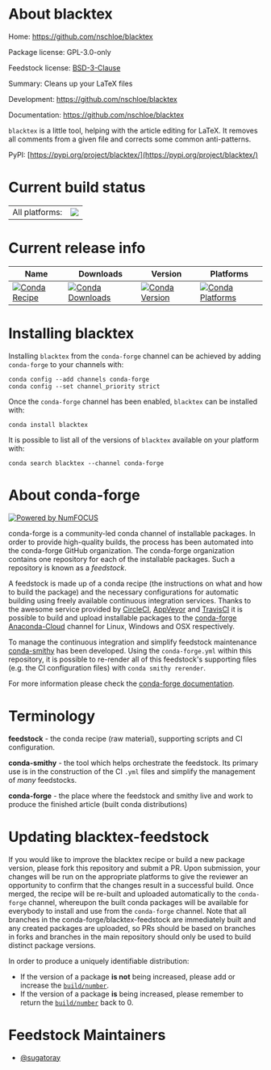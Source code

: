 About blacktex
==============

Home: https://github.com/nschloe/blacktex

Package license: GPL-3.0-only

Feedstock license: [BSD-3-Clause](https://github.com/conda-forge/blacktex-feedstock/blob/master/LICENSE.txt)

Summary: Cleans up your LaTeX files

Development: https://github.com/nschloe/blacktex

Documentation: https://github.com/nschloe/blacktex

`blacktex` is a little tool, helping with the article editing
for LaTeX. It removes all comments from a given file and corrects
some common anti-patterns.

PyPI: [https://pypi.org/project/blacktex/](https://pypi.org/project/blacktex/)


Current build status
====================


<table><tr><td>All platforms:</td>
    <td>
      <a href="https://dev.azure.com/conda-forge/feedstock-builds/_build/latest?definitionId=14782&branchName=master">
        <img src="https://dev.azure.com/conda-forge/feedstock-builds/_apis/build/status/blacktex-feedstock?branchName=master">
      </a>
    </td>
  </tr>
</table>

Current release info
====================

| Name | Downloads | Version | Platforms |
| --- | --- | --- | --- |
| [![Conda Recipe](https://img.shields.io/badge/recipe-blacktex-green.svg)](https://anaconda.org/conda-forge/blacktex) | [![Conda Downloads](https://img.shields.io/conda/dn/conda-forge/blacktex.svg)](https://anaconda.org/conda-forge/blacktex) | [![Conda Version](https://img.shields.io/conda/vn/conda-forge/blacktex.svg)](https://anaconda.org/conda-forge/blacktex) | [![Conda Platforms](https://img.shields.io/conda/pn/conda-forge/blacktex.svg)](https://anaconda.org/conda-forge/blacktex) |

Installing blacktex
===================

Installing `blacktex` from the `conda-forge` channel can be achieved by adding `conda-forge` to your channels with:

```
conda config --add channels conda-forge
conda config --set channel_priority strict
```

Once the `conda-forge` channel has been enabled, `blacktex` can be installed with:

```
conda install blacktex
```

It is possible to list all of the versions of `blacktex` available on your platform with:

```
conda search blacktex --channel conda-forge
```


About conda-forge
=================

[![Powered by
NumFOCUS](https://img.shields.io/badge/powered%20by-NumFOCUS-orange.svg?style=flat&colorA=E1523D&colorB=007D8A)](https://numfocus.org)

conda-forge is a community-led conda channel of installable packages.
In order to provide high-quality builds, the process has been automated into the
conda-forge GitHub organization. The conda-forge organization contains one repository
for each of the installable packages. Such a repository is known as a *feedstock*.

A feedstock is made up of a conda recipe (the instructions on what and how to build
the package) and the necessary configurations for automatic building using freely
available continuous integration services. Thanks to the awesome service provided by
[CircleCI](https://circleci.com/), [AppVeyor](https://www.appveyor.com/)
and [TravisCI](https://travis-ci.com/) it is possible to build and upload installable
packages to the [conda-forge](https://anaconda.org/conda-forge)
[Anaconda-Cloud](https://anaconda.org/) channel for Linux, Windows and OSX respectively.

To manage the continuous integration and simplify feedstock maintenance
[conda-smithy](https://github.com/conda-forge/conda-smithy) has been developed.
Using the ``conda-forge.yml`` within this repository, it is possible to re-render all of
this feedstock's supporting files (e.g. the CI configuration files) with ``conda smithy rerender``.

For more information please check the [conda-forge documentation](https://conda-forge.org/docs/).

Terminology
===========

**feedstock** - the conda recipe (raw material), supporting scripts and CI configuration.

**conda-smithy** - the tool which helps orchestrate the feedstock.
                   Its primary use is in the construction of the CI ``.yml`` files
                   and simplify the management of *many* feedstocks.

**conda-forge** - the place where the feedstock and smithy live and work to
                  produce the finished article (built conda distributions)


Updating blacktex-feedstock
===========================

If you would like to improve the blacktex recipe or build a new
package version, please fork this repository and submit a PR. Upon submission,
your changes will be run on the appropriate platforms to give the reviewer an
opportunity to confirm that the changes result in a successful build. Once
merged, the recipe will be re-built and uploaded automatically to the
`conda-forge` channel, whereupon the built conda packages will be available for
everybody to install and use from the `conda-forge` channel.
Note that all branches in the conda-forge/blacktex-feedstock are
immediately built and any created packages are uploaded, so PRs should be based
on branches in forks and branches in the main repository should only be used to
build distinct package versions.

In order to produce a uniquely identifiable distribution:
 * If the version of a package **is not** being increased, please add or increase
   the [``build/number``](https://docs.conda.io/projects/conda-build/en/latest/resources/define-metadata.html#build-number-and-string).
 * If the version of a package **is** being increased, please remember to return
   the [``build/number``](https://docs.conda.io/projects/conda-build/en/latest/resources/define-metadata.html#build-number-and-string)
   back to 0.

Feedstock Maintainers
=====================

* [@sugatoray](https://github.com/sugatoray/)


